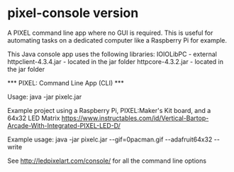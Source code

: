 pixel-console version
=====================

A PIXEL command line app where no GUI is required. 
This is useful for automating tasks on a dedicated computer like a Raspberry Pi for example. 

This Java console app uses the following libraries:
IOIOLibPC - external
httpclient-4.3.4.jar - located in the jar folder
httpcore-4.3.2.jar - located in the jar folder

*** PIXEL: Command Line App (CLI) ***

Usage:
java -jar pixelc.jar <options>

Example project using a Raspberry Pi, PIXEL:Maker's Kit board, and a 64x32 LED Matrix https://www.instructables.com/id/Vertical-Bartop-Arcade-With-Integrated-PIXEL-LED-D/

Example usage:  java -jar pixelc.jar --gif=0pacman.gif --adafruit64x32 --write

See http://ledpixelart.com/console/ for all the command line options
